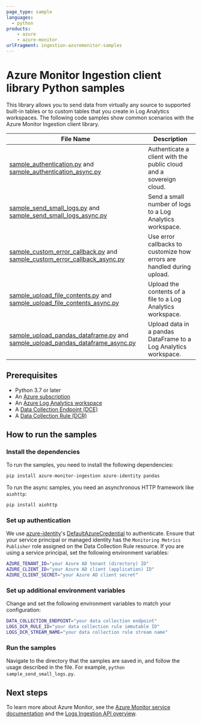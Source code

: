 ```yaml
---
page_type: sample
languages:
  - python
products:
    - azure
    - azure-monitor
urlFragment: ingestion-azuremonitor-samples
---
```


# Azure Monitor Ingestion client library Python samples

This library allows you to send data from virtually any source to supported built-in tables or to custom tables that you create in Log Analytics workspaces. The following code samples show common scenarios with the Azure Monitor Ingestion client library.

|**File Name**|**Description**|
|-------------|---------------|
|[sample_authentication.py][sample_authentication] and [sample_authentication_async.py][sample_authentication_async]|Authenticate a client with the public cloud and a sovereign cloud.|
|[sample_send_small_logs.py][sample_send_small_logs] and [sample_send_small_logs_async.py][sample_send_small_logs_async]|Send a small number of logs to a Log Analytics workspace.|
|[sample_custom_error_callback.py][sample_custom_error_callback] and [sample_custom_error_callback_async.py][sample_custom_error_callback_async]|Use error callbacks to customize how errors are handled during upload. |
|[sample_upload_file_contents.py][sample_upload_file_contents] and [sample_upload_file_contents_async.py][sample_upload_file_contents_async]|Upload the contents of a file to a Log Analytics workspace.|
|[sample_upload_pandas_dataframe.py][sample_upload_pandas_dataframe] and [sample_upload_pandas_dataframe_async.py][sample_upload_pandas_dataframe_async]|Upload data in a pandas DataFrame to a Log Analytics workspace.|

## Prerequisites

- Python 3.7 or later
- An [Azure subscription][azure_subscription]
- An [Azure Log Analytics workspace][azure_monitor_create_using_portal]
- A [Data Collection Endpoint (DCE)][data_collection_endpoint]
- A [Data Collection Rule (DCR)][data_collection_rule]

## How to run the samples

### Install the dependencies

To run the samples, you need to install the following dependencies:
```bash
pip install azure-monitor-ingestion azure-identity pandas
```

To run the async samples, you need an asynchronous HTTP framework like `aiohttp`:

```bash
pip install aiohttp
```

### Set up authentication

We use [azure-identity][azure_identity]'s [DefaultAzureCredential][azure_identity_default_azure_credential] to authenticate. Ensure that your service principal or managed identity has the `Monitoring Metrics Publisher` role assigned on the Data Collection Rule resource. If you are using a service principal, set the following environment variables:

```bash
AZURE_TENANT_ID="your Azure AD tenant (directory) ID"
AZURE_CLIENT_ID="your Azure AD client (application) ID"
AZURE_CLIENT_SECRET="your Azure AD client secret"
```

### Set up additional environment variables

Change and set the following environment variables to match your configuration:

```bash
DATA_COLLECTION_ENDPOINT="your data collection endpoint"
LOGS_DCR_RULE_ID="your data collection rule immutable ID"
LOGS_DCR_STREAM_NAME="your data collection rule stream name"
```

### Run the samples

Navigate to the directory that the samples are saved in, and follow the usage described in the file. For example, `python sample_send_small_logs.py`.

## Next steps

To learn more about Azure Monitor, see the [Azure Monitor service documentation][azure_monitor_docs] and the [Logs Ingestion API overview][azure_monitor_logs_ingestion_overview].


<!-- Sample links -->
[sample_authentication]: https://github.com/Azure/azure-sdk-for-python/blob/main/sdk/monitor/azure-monitor-ingestion/samples/sample_authentication.py
[sample_authentication_async]: https://github.com/Azure/azure-sdk-for-python/blob/main/sdk/monitor/azure-monitor-ingestion/samples/async_samples/sample_authentication_async.py
[sample_send_small_logs]: https://github.com/Azure/azure-sdk-for-python/blob/main/sdk/monitor/azure-monitor-ingestion/samples/sample_send_small_logs.py
[sample_send_small_logs_async]: https://github.com/Azure/azure-sdk-for-python/blob/main/sdk/monitor/azure-monitor-ingestion/samples/async_samples/sample_send_small_logs_async.py
[sample_custom_error_callback]: https://github.com/Azure/azure-sdk-for-python/blob/main/sdk/monitor/azure-monitor-ingestion/samples/sample_custom_error_callback.py
[sample_custom_error_callback_async]: https://github.com/Azure/azure-sdk-for-python/blob/main/sdk/monitor/azure-monitor-ingestion/samples/async_samples/sample_custom_error_callback_async.py
[sample_upload_file_contents]: https://github.com/Azure/azure-sdk-for-python/blob/main/sdk/monitor/azure-monitor-ingestion/samples/sample_upload_file_contents.py
[sample_upload_file_contents_async]: https://github.com/Azure/azure-sdk-for-python/blob/main/sdk/monitor/azure-monitor-ingestion/samples/async_samples/sample_upload_file_contents_async.py
[sample_upload_pandas_dataframe]: https://github.com/Azure/azure-sdk-for-python/blob/main/sdk/monitor/azure-monitor-ingestion/samples/sample_upload_pandas_dataframe.py
[sample_upload_pandas_dataframe_async]: https://github.com/Azure/azure-sdk-for-python/blob/main/sdk/monitor/azure-monitor-ingestion/samples/async_samples/sample_upload_pandas_dataframe_async.py

<!-- External links -->
[azure_identity]: https://pypi.org/project/azure-identity/
[azure_identity_default_azure_credential]: https://github.com/Azure/azure-sdk-for-python/tree/main/sdk/identity/azure-identity#defaultazurecredential
[azure_monitor_create_using_portal]: https://docs.microsoft.com/azure/azure-monitor/logs/quick-create-workspace
[azure_monitor_docs]: https://docs.microsoft.com/azure/azure-monitor/
[azure_monitor_logs_ingestion_overview]: https://learn.microsoft.com/azure/azure-monitor/logs/logs-ingestion-api-overview
[azure_subscription]: https://azure.microsoft.com/free/
[data_collection_endpoint]: https://learn.microsoft.com/azure/azure-monitor/essentials/data-collection-endpoint-overview
[data_collection_rule]: https://learn.microsoft.com/azure/azure-monitor/essentials/data-collection-rule-overview
